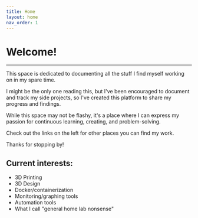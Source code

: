 ```yaml
---
title: Home
layout: home
nav_order: 1
---
```


# Welcome!

---

This space is dedicated to documenting all the stuff I find myself working on in my spare time. 

I might be the only one reading this, but I've been encouraged to document and track my side projects, so I've created this platform to share my progress and findings.

While this space may not be flashy, it's a place where I can express my passion for continuous learning, creating, and problem-solving.

Check out the links on the left for other places you can find my work. 

Thanks for stopping by!

## Current interests:
- 3D Printing
- 3D Design
- Docker/containerization
- Monitoring/graphing tools
- Automation tools
- What I call "general home lab nonsense"
